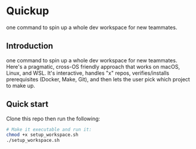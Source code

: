 # Quickup 
one command to spin up a whole dev workspace for new teammates.

## Introduction
one command to spin up a whole dev workspace for new teammates. Here's a pragmatic, cross-OS friendly approach that works on macOS, Linux, and WSL. It's interactive, handles "x" repos, verifies/installs prerequisites (Docker, Make, Git), and then lets the user pick which project to make up.

## Quick start
Clone this repo then run the following:

```bash
# Make it executable and run it:
chmod +x setup_workspace.sh
./setup_workspace.sh
```